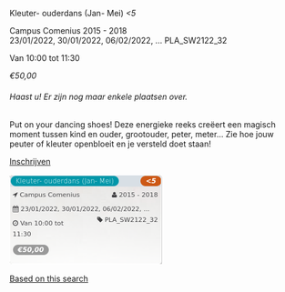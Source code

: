 Kleuter- ouderdans (Jan- Mei) *<5*

Campus Comenius 2015 - 2018  
23/01/2022, 30/01/2022, 06/02/2022, ... PLA\_SW2122\_32  

Van 10:00 tot 11:30

*€50,00*

  

###### *Haast u! Er zijn nog maar enkele plaatsen over.*

  

Put on your dancing shoes! Deze energieke reeks creëert een magisch moment tussen kind en ouder, grootouder, peter, meter… Zie hoe jouw peuter of kleuter openbloeit en je versteld doet staan!

[Inschrijven](https://tickets.vgc.be/activity/subscribe/PLA_SW2122_32)

![](70226.png)

[Based on this search](https://tickets.vgc.be/activity/index?&vrijeplaatsen=1&Age%5B%5D=3%2C5&entity=286)